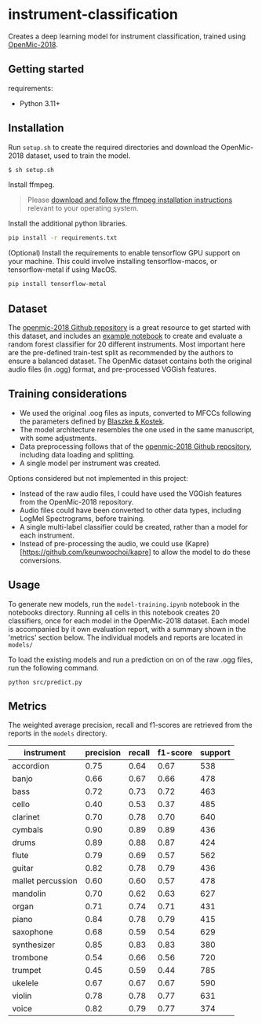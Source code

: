 # instrument-classification

Creates a deep learning model for instrument classification, trained using [OpenMic-2018](https://zenodo.org/records/1432913).

## Getting started

requirements:

- Python 3.11+

## Installation

Run `setup.sh` to create the required directories and download the OpenMic-2018 dataset, used to train the model.

```bash
$ sh setup.sh
```

Install ffmpeg.

> Please [download and follow the ffmpeg installation instructions](https://www.ffmpeg.org/download.html) relevant to your operating system.

Install the additional python libraries.

```bash
pip install -r requirements.txt
```

(Optional) Install the requirements to enable tensorflow GPU support on your machine. This could involve installing tensorflow-macos, or tensorflow-metal if using MacOS.

```bash
pip install tensorflow-metal
```

## Dataset

The [openmic-2018 Github repository](https://github.com/cosmir/openmic-2018) is a great resource to get started with this dataset, and includes an [example notebook](https://github.com/cosmir/openmic-2018/blob/master/examples/modeling-baseline.ipynb) to create and evaluate a random forest classifier for 20 different instruments.
Most important here are the pre-defined train-test split as recommended by the authors to ensure a balanced dataset. The OpenMic dataset contains both the original audio files (in .ogg) format, and pre-processed VGGish features.

## Training considerations

- We used the original .oog files as inputs, converted to MFCCs following the parameters defined by [Blaszke & Kostek](https://www.researchgate.net/publication/360046712_Musical_Instrument_Identification_Using_Deep_Learning_Approach).
- The model architecture resembles the one used in the same manuscript, with some adjustments.
- Data preprocessing follows that of the [openmic-2018 Github repository](https://github.com/cosmir/openmic-2018), including data loading and splitting.
- A single model per instrument was created.

Options considered but not implemented in this project:

- Instead of the raw audio files, I could have used the VGGish features from the OpenMic-2018 repository.
- Audio files could have been converted to other data types, including LogMel Spectrograms, before training.
- A single multi-label classifier could be created, rather than a model for each instrument.
- Instead of pre-processing the audio, we could use (Kapre)[https://github.com/keunwoochoi/kapre] to allow the model to do these conversions.

## Usage

To generate new models, run the `model-training.ipynb` notebook in the notebooks directory. Running all cells in this notebook creates 20 classifiers, once for each model in the OpenMic-2018 dataset. Each model is accompanied by it own evaluation report, with a summary shown in the 'metrics' section below. The individual models and reports are located in `models/`

To load the existing models and run a prediction on on of the raw .ogg files, run the following command.

```
python src/predict.py
```

## Metrics

The weighted average precision, recall and f1-scores are retrieved from the reports in the `models` directory.

| instrument        | precision | recall | f1-score | support |
| ----------------- | --------- | ------ | -------- | ------- |
| accordion         | 0.75      | 0.64   | 0.67     | 538     |
| banjo             | 0.66      | 0.67   | 0.66     | 478     |
| bass              | 0.72      | 0.73   | 0.72     | 463     |
| cello             | 0.40      | 0.53   | 0.37     | 485     |
| clarinet          | 0.70      | 0.78   | 0.70     | 640     |
| cymbals           | 0.90      | 0.89   | 0.89     | 436     |
| drums             | 0.89      | 0.88   | 0.87     | 424     |
| flute             | 0.79      | 0.69   | 0.57     | 562     |
| guitar            | 0.82      | 0.78   | 0.79     | 436     |
| mallet percussion | 0.60      | 0.60   | 0.57     | 478     |
| mandolin          | 0.70      | 0.62   | 0.63     | 627     |
| organ             | 0.71      | 0.74   | 0.71     | 431     |
| piano             | 0.84      | 0.78   | 0.79     | 415     |
| saxophone         | 0.68      | 0.59   | 0.54     | 629     |
| synthesizer       | 0.85      | 0.83   | 0.83     | 380     |
| trombone          | 0.54      | 0.66   | 0.56     | 720     |
| trumpet           | 0.45      | 0.59   | 0.44     | 785     |
| ukelele           | 0.67      | 0.67   | 0.67     | 590     |
| violin            | 0.78      | 0.78   | 0.77     | 631     |
| voice             | 0.82      | 0.79   | 0.77     | 374     |
